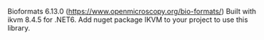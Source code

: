 Bioformats 6.13.0 (https://www.openmicroscopy.org/bio-formats/) Built with ikvm 8.4.5 for .NET6.
Add nuget package IKVM to your project to use this library.